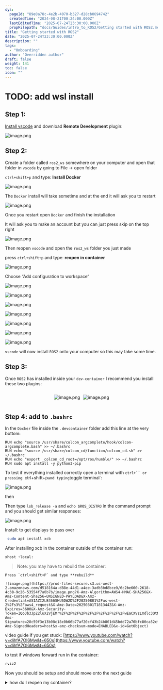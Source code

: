```yaml
---
sys:
  pageId: "89e0a78c-4e2b-4070-b327-d28cb0694742"
  createdTime: "2024-08-21T00:24:00.000Z"
  lastEditedTime: "2025-07-24T23:30:00.000Z"
  propFilepath: "docs/Guides/intro_to_ROS2/Getting started with ROS2.md"
title: "Getting started with ROS2"
date: "2025-07-24T23:30:00.000Z"
description: ""
tags:
  - "Onboarding"
author: "Overridden author"
draft: false
weight: 141
toc: false
icon: ""
---
```


# TODO: add wsl install

## Step 1:

[Install vscode](https://code.visualstudio.com/download) and download **Remote Development** plugin:

![image.png](https://prod-files-secure.s3.us-west-2.amazonaws.com/d518164a-d88e-44d1-a4ee-3adb3bd8bce0/efb52993-1881-4a40-b95e-6f020334f022/image.png?X-Amz-Algorithm=AWS4-HMAC-SHA256&X-Amz-Content-Sha256=UNSIGNED-PAYLOAD&X-Amz-Credential=ASIAZI2LB466URZGP4Y6%2F20250801%2Fus-west-2%2Fs3%2Faws4_request&X-Amz-Date=20250801T181341Z&X-Amz-Expires=3600&X-Amz-Security-Token=IQoJb3JpZ2luX2VjEMr%2F%2F%2F%2F%2F%2F%2F%2F%2F%2FwEaCXVzLXdlc3QtMiJHMEUCIQD83BxNrC3soqyYV9qtPPfc5NHYfyGaRQ917LijbX81sQIgXf6OUhTWDNrBaFuhTlrm6N9tpUj5E8cF1uMFL0zdC4gqiAQI8%2F%2F%2F%2F%2F%2F%2F%2F%2F%2F%2FARAAGgw2Mzc0MjMxODM4MDUiDJDOgEuxdOeH2ToIZyrcAw9k16294lvo3K%2B3FOt74iE5xyQG4p5FXmJlf%2FJk1rv9De%2FknYzlUG8mo1y4Qxg6byigleqqNtCUem5IHCQMTg8L%2B3am2wvhK8gYF2iH8eqh42gj%2Fj34puPjqBq9NA4fiHKKSFSc88fZU%2BI1IfTmeUvHOm6WXsgBTFirZN4mC8rf8EtNGB36hAI9c59fZYLTA2YJnmE%2FpooqTdT%2BgyleqI7WU0H5BoddmxENC1LthFZkmVqKBpAsrDNuMU8Hau6S6auRnPyhXBAh0ufgPlWCJlpwLFhVOCv5yduA58BZ9oHOIBJSCtNmLA5OhQ74OaKztyGOj4HrQfCyi2nptSsPQ7d7SOF39BbRCSBMyx0%2Faauvc%2FjPc2d2s9fKvuZ4HTjLSgr9K9FE3brEouW9nWur7oHVLSx5%2BZodatd30wIsEewtWO1EoPPFgNS7qb4sQ9cB%2F0MzBmoLZOtp5HDRggnaRCsYtfYNfblbojvdhyQDmtpZ1aM9ClKH4fY2VcTnx9hiB4AlRLszE1nAc4sNiCpMzvYzMJHdYGLakQ4QVUTVinrQa4gGfQsFuFovDJceBOU11%2Bik2I3WsXBVjjWhpYQVJOQuygxvX0UEsC0nPpf7nlSpwAYyswGWSXriSsAqMJ36s8QGOqUBW1zHUl7XXJRFp6GDVPA2i%2F51MX39MrZDldxWNtJk98pRFWlvhxQ8Tdv6LDOcvUZ1OiLgrgtUmPw2laVpi%2FmFLMOKzOmaLTgvIaibuPjYZv2OsZPtHhOn7uUxZK6rSLubECE7sW912C747tL%2Bhuifk0nne0wn7ksbMpwATBnFYcpsHySabKOD4HUVktpLm%2FisL07uZMIMy%2FlGXz%2FqMZ%2FNZ6jfN3KV&X-Amz-Signature=b47f34e5e3f84435633e64320b3f9ff5bb2d51bdd0601189905fd288b7fca0c7&X-Amz-SignedHeaders=host&x-amz-checksum-mode=ENABLED&x-id=GetObject)

## Step 2:

Create a folder called `ros2_ws` somewhere on your computer and open that folder in `vscode` by going to File → open folder 

`ctrl+shift+p` and type: **Install Docker**

![image.png](https://prod-files-secure.s3.us-west-2.amazonaws.com/d518164a-d88e-44d1-a4ee-3adb3bd8bce0/2269dc0e-1cd5-47ff-bceb-c04ad9b2eab0/image.png?X-Amz-Algorithm=AWS4-HMAC-SHA256&X-Amz-Content-Sha256=UNSIGNED-PAYLOAD&X-Amz-Credential=ASIAZI2LB466URZGP4Y6%2F20250801%2Fus-west-2%2Fs3%2Faws4_request&X-Amz-Date=20250801T181341Z&X-Amz-Expires=3600&X-Amz-Security-Token=IQoJb3JpZ2luX2VjEMr%2F%2F%2F%2F%2F%2F%2F%2F%2F%2FwEaCXVzLXdlc3QtMiJHMEUCIQD83BxNrC3soqyYV9qtPPfc5NHYfyGaRQ917LijbX81sQIgXf6OUhTWDNrBaFuhTlrm6N9tpUj5E8cF1uMFL0zdC4gqiAQI8%2F%2F%2F%2F%2F%2F%2F%2F%2F%2F%2FARAAGgw2Mzc0MjMxODM4MDUiDJDOgEuxdOeH2ToIZyrcAw9k16294lvo3K%2B3FOt74iE5xyQG4p5FXmJlf%2FJk1rv9De%2FknYzlUG8mo1y4Qxg6byigleqqNtCUem5IHCQMTg8L%2B3am2wvhK8gYF2iH8eqh42gj%2Fj34puPjqBq9NA4fiHKKSFSc88fZU%2BI1IfTmeUvHOm6WXsgBTFirZN4mC8rf8EtNGB36hAI9c59fZYLTA2YJnmE%2FpooqTdT%2BgyleqI7WU0H5BoddmxENC1LthFZkmVqKBpAsrDNuMU8Hau6S6auRnPyhXBAh0ufgPlWCJlpwLFhVOCv5yduA58BZ9oHOIBJSCtNmLA5OhQ74OaKztyGOj4HrQfCyi2nptSsPQ7d7SOF39BbRCSBMyx0%2Faauvc%2FjPc2d2s9fKvuZ4HTjLSgr9K9FE3brEouW9nWur7oHVLSx5%2BZodatd30wIsEewtWO1EoPPFgNS7qb4sQ9cB%2F0MzBmoLZOtp5HDRggnaRCsYtfYNfblbojvdhyQDmtpZ1aM9ClKH4fY2VcTnx9hiB4AlRLszE1nAc4sNiCpMzvYzMJHdYGLakQ4QVUTVinrQa4gGfQsFuFovDJceBOU11%2Bik2I3WsXBVjjWhpYQVJOQuygxvX0UEsC0nPpf7nlSpwAYyswGWSXriSsAqMJ36s8QGOqUBW1zHUl7XXJRFp6GDVPA2i%2F51MX39MrZDldxWNtJk98pRFWlvhxQ8Tdv6LDOcvUZ1OiLgrgtUmPw2laVpi%2FmFLMOKzOmaLTgvIaibuPjYZv2OsZPtHhOn7uUxZK6rSLubECE7sW912C747tL%2Bhuifk0nne0wn7ksbMpwATBnFYcpsHySabKOD4HUVktpLm%2FisL07uZMIMy%2FlGXz%2FqMZ%2FNZ6jfN3KV&X-Amz-Signature=3b1c83d13d6e1ee6d33fbf2e2cb9a7682f7a63e8599108f168ca662a9a50b1e0&X-Amz-SignedHeaders=host&x-amz-checksum-mode=ENABLED&x-id=GetObject)

The `Docker` install will take sometime and at the end it will ask you to restart

![image.png](https://prod-files-secure.s3.us-west-2.amazonaws.com/d518164a-d88e-44d1-a4ee-3adb3bd8bce0/ed233f78-be33-4b1f-b89c-9c346c0e961e/image.png?X-Amz-Algorithm=AWS4-HMAC-SHA256&X-Amz-Content-Sha256=UNSIGNED-PAYLOAD&X-Amz-Credential=ASIAZI2LB466URZGP4Y6%2F20250801%2Fus-west-2%2Fs3%2Faws4_request&X-Amz-Date=20250801T181341Z&X-Amz-Expires=3600&X-Amz-Security-Token=IQoJb3JpZ2luX2VjEMr%2F%2F%2F%2F%2F%2F%2F%2F%2F%2FwEaCXVzLXdlc3QtMiJHMEUCIQD83BxNrC3soqyYV9qtPPfc5NHYfyGaRQ917LijbX81sQIgXf6OUhTWDNrBaFuhTlrm6N9tpUj5E8cF1uMFL0zdC4gqiAQI8%2F%2F%2F%2F%2F%2F%2F%2F%2F%2F%2FARAAGgw2Mzc0MjMxODM4MDUiDJDOgEuxdOeH2ToIZyrcAw9k16294lvo3K%2B3FOt74iE5xyQG4p5FXmJlf%2FJk1rv9De%2FknYzlUG8mo1y4Qxg6byigleqqNtCUem5IHCQMTg8L%2B3am2wvhK8gYF2iH8eqh42gj%2Fj34puPjqBq9NA4fiHKKSFSc88fZU%2BI1IfTmeUvHOm6WXsgBTFirZN4mC8rf8EtNGB36hAI9c59fZYLTA2YJnmE%2FpooqTdT%2BgyleqI7WU0H5BoddmxENC1LthFZkmVqKBpAsrDNuMU8Hau6S6auRnPyhXBAh0ufgPlWCJlpwLFhVOCv5yduA58BZ9oHOIBJSCtNmLA5OhQ74OaKztyGOj4HrQfCyi2nptSsPQ7d7SOF39BbRCSBMyx0%2Faauvc%2FjPc2d2s9fKvuZ4HTjLSgr9K9FE3brEouW9nWur7oHVLSx5%2BZodatd30wIsEewtWO1EoPPFgNS7qb4sQ9cB%2F0MzBmoLZOtp5HDRggnaRCsYtfYNfblbojvdhyQDmtpZ1aM9ClKH4fY2VcTnx9hiB4AlRLszE1nAc4sNiCpMzvYzMJHdYGLakQ4QVUTVinrQa4gGfQsFuFovDJceBOU11%2Bik2I3WsXBVjjWhpYQVJOQuygxvX0UEsC0nPpf7nlSpwAYyswGWSXriSsAqMJ36s8QGOqUBW1zHUl7XXJRFp6GDVPA2i%2F51MX39MrZDldxWNtJk98pRFWlvhxQ8Tdv6LDOcvUZ1OiLgrgtUmPw2laVpi%2FmFLMOKzOmaLTgvIaibuPjYZv2OsZPtHhOn7uUxZK6rSLubECE7sW912C747tL%2Bhuifk0nne0wn7ksbMpwATBnFYcpsHySabKOD4HUVktpLm%2FisL07uZMIMy%2FlGXz%2FqMZ%2FNZ6jfN3KV&X-Amz-Signature=79deafa0029615f6447a0b03f337affb00d27ac97fba724846e21280c28190de&X-Amz-SignedHeaders=host&x-amz-checksum-mode=ENABLED&x-id=GetObject)

Once you restart open `Docker` and finish the installation

It will ask you to make an account but you can just press skip on the top right

![image.png](https://prod-files-secure.s3.us-west-2.amazonaws.com/d518164a-d88e-44d1-a4ee-3adb3bd8bce0/21010ad9-1659-4fd9-9f59-9932a09b2a3d/image.png?X-Amz-Algorithm=AWS4-HMAC-SHA256&X-Amz-Content-Sha256=UNSIGNED-PAYLOAD&X-Amz-Credential=ASIAZI2LB466URZGP4Y6%2F20250801%2Fus-west-2%2Fs3%2Faws4_request&X-Amz-Date=20250801T181341Z&X-Amz-Expires=3600&X-Amz-Security-Token=IQoJb3JpZ2luX2VjEMr%2F%2F%2F%2F%2F%2F%2F%2F%2F%2FwEaCXVzLXdlc3QtMiJHMEUCIQD83BxNrC3soqyYV9qtPPfc5NHYfyGaRQ917LijbX81sQIgXf6OUhTWDNrBaFuhTlrm6N9tpUj5E8cF1uMFL0zdC4gqiAQI8%2F%2F%2F%2F%2F%2F%2F%2F%2F%2F%2FARAAGgw2Mzc0MjMxODM4MDUiDJDOgEuxdOeH2ToIZyrcAw9k16294lvo3K%2B3FOt74iE5xyQG4p5FXmJlf%2FJk1rv9De%2FknYzlUG8mo1y4Qxg6byigleqqNtCUem5IHCQMTg8L%2B3am2wvhK8gYF2iH8eqh42gj%2Fj34puPjqBq9NA4fiHKKSFSc88fZU%2BI1IfTmeUvHOm6WXsgBTFirZN4mC8rf8EtNGB36hAI9c59fZYLTA2YJnmE%2FpooqTdT%2BgyleqI7WU0H5BoddmxENC1LthFZkmVqKBpAsrDNuMU8Hau6S6auRnPyhXBAh0ufgPlWCJlpwLFhVOCv5yduA58BZ9oHOIBJSCtNmLA5OhQ74OaKztyGOj4HrQfCyi2nptSsPQ7d7SOF39BbRCSBMyx0%2Faauvc%2FjPc2d2s9fKvuZ4HTjLSgr9K9FE3brEouW9nWur7oHVLSx5%2BZodatd30wIsEewtWO1EoPPFgNS7qb4sQ9cB%2F0MzBmoLZOtp5HDRggnaRCsYtfYNfblbojvdhyQDmtpZ1aM9ClKH4fY2VcTnx9hiB4AlRLszE1nAc4sNiCpMzvYzMJHdYGLakQ4QVUTVinrQa4gGfQsFuFovDJceBOU11%2Bik2I3WsXBVjjWhpYQVJOQuygxvX0UEsC0nPpf7nlSpwAYyswGWSXriSsAqMJ36s8QGOqUBW1zHUl7XXJRFp6GDVPA2i%2F51MX39MrZDldxWNtJk98pRFWlvhxQ8Tdv6LDOcvUZ1OiLgrgtUmPw2laVpi%2FmFLMOKzOmaLTgvIaibuPjYZv2OsZPtHhOn7uUxZK6rSLubECE7sW912C747tL%2Bhuifk0nne0wn7ksbMpwATBnFYcpsHySabKOD4HUVktpLm%2FisL07uZMIMy%2FlGXz%2FqMZ%2FNZ6jfN3KV&X-Amz-Signature=bb9c94a98b24e9b3cb8b250b74b6924d8595762fccc7ce4ae454e7c4e493b859&X-Amz-SignedHeaders=host&x-amz-checksum-mode=ENABLED&x-id=GetObject)

Then reopen `vscode` and open the `ros2_ws` folder you just made

press `ctrl+shift+p` and type: **reopen in container**

![image.png](https://prod-files-secure.s3.us-west-2.amazonaws.com/d518164a-d88e-44d1-a4ee-3adb3bd8bce0/4e93b8c2-41ad-488c-8095-c74205196118/image.png?X-Amz-Algorithm=AWS4-HMAC-SHA256&X-Amz-Content-Sha256=UNSIGNED-PAYLOAD&X-Amz-Credential=ASIAZI2LB466URZGP4Y6%2F20250801%2Fus-west-2%2Fs3%2Faws4_request&X-Amz-Date=20250801T181341Z&X-Amz-Expires=3600&X-Amz-Security-Token=IQoJb3JpZ2luX2VjEMr%2F%2F%2F%2F%2F%2F%2F%2F%2F%2FwEaCXVzLXdlc3QtMiJHMEUCIQD83BxNrC3soqyYV9qtPPfc5NHYfyGaRQ917LijbX81sQIgXf6OUhTWDNrBaFuhTlrm6N9tpUj5E8cF1uMFL0zdC4gqiAQI8%2F%2F%2F%2F%2F%2F%2F%2F%2F%2F%2FARAAGgw2Mzc0MjMxODM4MDUiDJDOgEuxdOeH2ToIZyrcAw9k16294lvo3K%2B3FOt74iE5xyQG4p5FXmJlf%2FJk1rv9De%2FknYzlUG8mo1y4Qxg6byigleqqNtCUem5IHCQMTg8L%2B3am2wvhK8gYF2iH8eqh42gj%2Fj34puPjqBq9NA4fiHKKSFSc88fZU%2BI1IfTmeUvHOm6WXsgBTFirZN4mC8rf8EtNGB36hAI9c59fZYLTA2YJnmE%2FpooqTdT%2BgyleqI7WU0H5BoddmxENC1LthFZkmVqKBpAsrDNuMU8Hau6S6auRnPyhXBAh0ufgPlWCJlpwLFhVOCv5yduA58BZ9oHOIBJSCtNmLA5OhQ74OaKztyGOj4HrQfCyi2nptSsPQ7d7SOF39BbRCSBMyx0%2Faauvc%2FjPc2d2s9fKvuZ4HTjLSgr9K9FE3brEouW9nWur7oHVLSx5%2BZodatd30wIsEewtWO1EoPPFgNS7qb4sQ9cB%2F0MzBmoLZOtp5HDRggnaRCsYtfYNfblbojvdhyQDmtpZ1aM9ClKH4fY2VcTnx9hiB4AlRLszE1nAc4sNiCpMzvYzMJHdYGLakQ4QVUTVinrQa4gGfQsFuFovDJceBOU11%2Bik2I3WsXBVjjWhpYQVJOQuygxvX0UEsC0nPpf7nlSpwAYyswGWSXriSsAqMJ36s8QGOqUBW1zHUl7XXJRFp6GDVPA2i%2F51MX39MrZDldxWNtJk98pRFWlvhxQ8Tdv6LDOcvUZ1OiLgrgtUmPw2laVpi%2FmFLMOKzOmaLTgvIaibuPjYZv2OsZPtHhOn7uUxZK6rSLubECE7sW912C747tL%2Bhuifk0nne0wn7ksbMpwATBnFYcpsHySabKOD4HUVktpLm%2FisL07uZMIMy%2FlGXz%2FqMZ%2FNZ6jfN3KV&X-Amz-Signature=c0474eba5a8bd586289115d1066c227203e7644fd521e09f4189c9c3b665a11f&X-Amz-SignedHeaders=host&x-amz-checksum-mode=ENABLED&x-id=GetObject)

Choose “Add configuration to workspace”

![image.png](https://prod-files-secure.s3.us-west-2.amazonaws.com/d518164a-d88e-44d1-a4ee-3adb3bd8bce0/9560b282-5060-4989-ba37-97e7b2c22476/image.png?X-Amz-Algorithm=AWS4-HMAC-SHA256&X-Amz-Content-Sha256=UNSIGNED-PAYLOAD&X-Amz-Credential=ASIAZI2LB466URZGP4Y6%2F20250801%2Fus-west-2%2Fs3%2Faws4_request&X-Amz-Date=20250801T181341Z&X-Amz-Expires=3600&X-Amz-Security-Token=IQoJb3JpZ2luX2VjEMr%2F%2F%2F%2F%2F%2F%2F%2F%2F%2FwEaCXVzLXdlc3QtMiJHMEUCIQD83BxNrC3soqyYV9qtPPfc5NHYfyGaRQ917LijbX81sQIgXf6OUhTWDNrBaFuhTlrm6N9tpUj5E8cF1uMFL0zdC4gqiAQI8%2F%2F%2F%2F%2F%2F%2F%2F%2F%2F%2FARAAGgw2Mzc0MjMxODM4MDUiDJDOgEuxdOeH2ToIZyrcAw9k16294lvo3K%2B3FOt74iE5xyQG4p5FXmJlf%2FJk1rv9De%2FknYzlUG8mo1y4Qxg6byigleqqNtCUem5IHCQMTg8L%2B3am2wvhK8gYF2iH8eqh42gj%2Fj34puPjqBq9NA4fiHKKSFSc88fZU%2BI1IfTmeUvHOm6WXsgBTFirZN4mC8rf8EtNGB36hAI9c59fZYLTA2YJnmE%2FpooqTdT%2BgyleqI7WU0H5BoddmxENC1LthFZkmVqKBpAsrDNuMU8Hau6S6auRnPyhXBAh0ufgPlWCJlpwLFhVOCv5yduA58BZ9oHOIBJSCtNmLA5OhQ74OaKztyGOj4HrQfCyi2nptSsPQ7d7SOF39BbRCSBMyx0%2Faauvc%2FjPc2d2s9fKvuZ4HTjLSgr9K9FE3brEouW9nWur7oHVLSx5%2BZodatd30wIsEewtWO1EoPPFgNS7qb4sQ9cB%2F0MzBmoLZOtp5HDRggnaRCsYtfYNfblbojvdhyQDmtpZ1aM9ClKH4fY2VcTnx9hiB4AlRLszE1nAc4sNiCpMzvYzMJHdYGLakQ4QVUTVinrQa4gGfQsFuFovDJceBOU11%2Bik2I3WsXBVjjWhpYQVJOQuygxvX0UEsC0nPpf7nlSpwAYyswGWSXriSsAqMJ36s8QGOqUBW1zHUl7XXJRFp6GDVPA2i%2F51MX39MrZDldxWNtJk98pRFWlvhxQ8Tdv6LDOcvUZ1OiLgrgtUmPw2laVpi%2FmFLMOKzOmaLTgvIaibuPjYZv2OsZPtHhOn7uUxZK6rSLubECE7sW912C747tL%2Bhuifk0nne0wn7ksbMpwATBnFYcpsHySabKOD4HUVktpLm%2FisL07uZMIMy%2FlGXz%2FqMZ%2FNZ6jfN3KV&X-Amz-Signature=a0deb304c56ab930c77967ed0af850beb0eaaf6c2a6577292b0e0167286069dd&X-Amz-SignedHeaders=host&x-amz-checksum-mode=ENABLED&x-id=GetObject)

![image.png](https://prod-files-secure.s3.us-west-2.amazonaws.com/d518164a-d88e-44d1-a4ee-3adb3bd8bce0/2ee63f81-886b-48e8-a553-dc6e5eac99e4/image.png?X-Amz-Algorithm=AWS4-HMAC-SHA256&X-Amz-Content-Sha256=UNSIGNED-PAYLOAD&X-Amz-Credential=ASIAZI2LB466URZGP4Y6%2F20250801%2Fus-west-2%2Fs3%2Faws4_request&X-Amz-Date=20250801T181341Z&X-Amz-Expires=3600&X-Amz-Security-Token=IQoJb3JpZ2luX2VjEMr%2F%2F%2F%2F%2F%2F%2F%2F%2F%2FwEaCXVzLXdlc3QtMiJHMEUCIQD83BxNrC3soqyYV9qtPPfc5NHYfyGaRQ917LijbX81sQIgXf6OUhTWDNrBaFuhTlrm6N9tpUj5E8cF1uMFL0zdC4gqiAQI8%2F%2F%2F%2F%2F%2F%2F%2F%2F%2F%2FARAAGgw2Mzc0MjMxODM4MDUiDJDOgEuxdOeH2ToIZyrcAw9k16294lvo3K%2B3FOt74iE5xyQG4p5FXmJlf%2FJk1rv9De%2FknYzlUG8mo1y4Qxg6byigleqqNtCUem5IHCQMTg8L%2B3am2wvhK8gYF2iH8eqh42gj%2Fj34puPjqBq9NA4fiHKKSFSc88fZU%2BI1IfTmeUvHOm6WXsgBTFirZN4mC8rf8EtNGB36hAI9c59fZYLTA2YJnmE%2FpooqTdT%2BgyleqI7WU0H5BoddmxENC1LthFZkmVqKBpAsrDNuMU8Hau6S6auRnPyhXBAh0ufgPlWCJlpwLFhVOCv5yduA58BZ9oHOIBJSCtNmLA5OhQ74OaKztyGOj4HrQfCyi2nptSsPQ7d7SOF39BbRCSBMyx0%2Faauvc%2FjPc2d2s9fKvuZ4HTjLSgr9K9FE3brEouW9nWur7oHVLSx5%2BZodatd30wIsEewtWO1EoPPFgNS7qb4sQ9cB%2F0MzBmoLZOtp5HDRggnaRCsYtfYNfblbojvdhyQDmtpZ1aM9ClKH4fY2VcTnx9hiB4AlRLszE1nAc4sNiCpMzvYzMJHdYGLakQ4QVUTVinrQa4gGfQsFuFovDJceBOU11%2Bik2I3WsXBVjjWhpYQVJOQuygxvX0UEsC0nPpf7nlSpwAYyswGWSXriSsAqMJ36s8QGOqUBW1zHUl7XXJRFp6GDVPA2i%2F51MX39MrZDldxWNtJk98pRFWlvhxQ8Tdv6LDOcvUZ1OiLgrgtUmPw2laVpi%2FmFLMOKzOmaLTgvIaibuPjYZv2OsZPtHhOn7uUxZK6rSLubECE7sW912C747tL%2Bhuifk0nne0wn7ksbMpwATBnFYcpsHySabKOD4HUVktpLm%2FisL07uZMIMy%2FlGXz%2FqMZ%2FNZ6jfN3KV&X-Amz-Signature=cf296959c55f3f743911b46e53fa75e995bb96f32b7ee1473ef89b4b9938ab06&X-Amz-SignedHeaders=host&x-amz-checksum-mode=ENABLED&x-id=GetObject)

![image.png](https://prod-files-secure.s3.us-west-2.amazonaws.com/d518164a-d88e-44d1-a4ee-3adb3bd8bce0/e0fd626c-c8b6-4b2c-95d1-fa4c26514504/image.png?X-Amz-Algorithm=AWS4-HMAC-SHA256&X-Amz-Content-Sha256=UNSIGNED-PAYLOAD&X-Amz-Credential=ASIAZI2LB466URZGP4Y6%2F20250801%2Fus-west-2%2Fs3%2Faws4_request&X-Amz-Date=20250801T181341Z&X-Amz-Expires=3600&X-Amz-Security-Token=IQoJb3JpZ2luX2VjEMr%2F%2F%2F%2F%2F%2F%2F%2F%2F%2FwEaCXVzLXdlc3QtMiJHMEUCIQD83BxNrC3soqyYV9qtPPfc5NHYfyGaRQ917LijbX81sQIgXf6OUhTWDNrBaFuhTlrm6N9tpUj5E8cF1uMFL0zdC4gqiAQI8%2F%2F%2F%2F%2F%2F%2F%2F%2F%2F%2FARAAGgw2Mzc0MjMxODM4MDUiDJDOgEuxdOeH2ToIZyrcAw9k16294lvo3K%2B3FOt74iE5xyQG4p5FXmJlf%2FJk1rv9De%2FknYzlUG8mo1y4Qxg6byigleqqNtCUem5IHCQMTg8L%2B3am2wvhK8gYF2iH8eqh42gj%2Fj34puPjqBq9NA4fiHKKSFSc88fZU%2BI1IfTmeUvHOm6WXsgBTFirZN4mC8rf8EtNGB36hAI9c59fZYLTA2YJnmE%2FpooqTdT%2BgyleqI7WU0H5BoddmxENC1LthFZkmVqKBpAsrDNuMU8Hau6S6auRnPyhXBAh0ufgPlWCJlpwLFhVOCv5yduA58BZ9oHOIBJSCtNmLA5OhQ74OaKztyGOj4HrQfCyi2nptSsPQ7d7SOF39BbRCSBMyx0%2Faauvc%2FjPc2d2s9fKvuZ4HTjLSgr9K9FE3brEouW9nWur7oHVLSx5%2BZodatd30wIsEewtWO1EoPPFgNS7qb4sQ9cB%2F0MzBmoLZOtp5HDRggnaRCsYtfYNfblbojvdhyQDmtpZ1aM9ClKH4fY2VcTnx9hiB4AlRLszE1nAc4sNiCpMzvYzMJHdYGLakQ4QVUTVinrQa4gGfQsFuFovDJceBOU11%2Bik2I3WsXBVjjWhpYQVJOQuygxvX0UEsC0nPpf7nlSpwAYyswGWSXriSsAqMJ36s8QGOqUBW1zHUl7XXJRFp6GDVPA2i%2F51MX39MrZDldxWNtJk98pRFWlvhxQ8Tdv6LDOcvUZ1OiLgrgtUmPw2laVpi%2FmFLMOKzOmaLTgvIaibuPjYZv2OsZPtHhOn7uUxZK6rSLubECE7sW912C747tL%2Bhuifk0nne0wn7ksbMpwATBnFYcpsHySabKOD4HUVktpLm%2FisL07uZMIMy%2FlGXz%2FqMZ%2FNZ6jfN3KV&X-Amz-Signature=f6db501b2f28245403c052c870a45c1cdc316c8594a7b02664b3a60a18ebef49&X-Amz-SignedHeaders=host&x-amz-checksum-mode=ENABLED&x-id=GetObject)

![image.png](https://prod-files-secure.s3.us-west-2.amazonaws.com/d518164a-d88e-44d1-a4ee-3adb3bd8bce0/a2e13f50-d2ab-4719-a4c2-7ced634bfc9d/image.png?X-Amz-Algorithm=AWS4-HMAC-SHA256&X-Amz-Content-Sha256=UNSIGNED-PAYLOAD&X-Amz-Credential=ASIAZI2LB466URZGP4Y6%2F20250801%2Fus-west-2%2Fs3%2Faws4_request&X-Amz-Date=20250801T181341Z&X-Amz-Expires=3600&X-Amz-Security-Token=IQoJb3JpZ2luX2VjEMr%2F%2F%2F%2F%2F%2F%2F%2F%2F%2FwEaCXVzLXdlc3QtMiJHMEUCIQD83BxNrC3soqyYV9qtPPfc5NHYfyGaRQ917LijbX81sQIgXf6OUhTWDNrBaFuhTlrm6N9tpUj5E8cF1uMFL0zdC4gqiAQI8%2F%2F%2F%2F%2F%2F%2F%2F%2F%2F%2FARAAGgw2Mzc0MjMxODM4MDUiDJDOgEuxdOeH2ToIZyrcAw9k16294lvo3K%2B3FOt74iE5xyQG4p5FXmJlf%2FJk1rv9De%2FknYzlUG8mo1y4Qxg6byigleqqNtCUem5IHCQMTg8L%2B3am2wvhK8gYF2iH8eqh42gj%2Fj34puPjqBq9NA4fiHKKSFSc88fZU%2BI1IfTmeUvHOm6WXsgBTFirZN4mC8rf8EtNGB36hAI9c59fZYLTA2YJnmE%2FpooqTdT%2BgyleqI7WU0H5BoddmxENC1LthFZkmVqKBpAsrDNuMU8Hau6S6auRnPyhXBAh0ufgPlWCJlpwLFhVOCv5yduA58BZ9oHOIBJSCtNmLA5OhQ74OaKztyGOj4HrQfCyi2nptSsPQ7d7SOF39BbRCSBMyx0%2Faauvc%2FjPc2d2s9fKvuZ4HTjLSgr9K9FE3brEouW9nWur7oHVLSx5%2BZodatd30wIsEewtWO1EoPPFgNS7qb4sQ9cB%2F0MzBmoLZOtp5HDRggnaRCsYtfYNfblbojvdhyQDmtpZ1aM9ClKH4fY2VcTnx9hiB4AlRLszE1nAc4sNiCpMzvYzMJHdYGLakQ4QVUTVinrQa4gGfQsFuFovDJceBOU11%2Bik2I3WsXBVjjWhpYQVJOQuygxvX0UEsC0nPpf7nlSpwAYyswGWSXriSsAqMJ36s8QGOqUBW1zHUl7XXJRFp6GDVPA2i%2F51MX39MrZDldxWNtJk98pRFWlvhxQ8Tdv6LDOcvUZ1OiLgrgtUmPw2laVpi%2FmFLMOKzOmaLTgvIaibuPjYZv2OsZPtHhOn7uUxZK6rSLubECE7sW912C747tL%2Bhuifk0nne0wn7ksbMpwATBnFYcpsHySabKOD4HUVktpLm%2FisL07uZMIMy%2FlGXz%2FqMZ%2FNZ6jfN3KV&X-Amz-Signature=daa402691c2bdc7fa90842bad85c812061720176e333213a618c915a7ffbb819&X-Amz-SignedHeaders=host&x-amz-checksum-mode=ENABLED&x-id=GetObject)

![image.png](https://prod-files-secure.s3.us-west-2.amazonaws.com/d518164a-d88e-44d1-a4ee-3adb3bd8bce0/6cc478ad-aaba-4bf7-9fcc-403277ab896c/image.png?X-Amz-Algorithm=AWS4-HMAC-SHA256&X-Amz-Content-Sha256=UNSIGNED-PAYLOAD&X-Amz-Credential=ASIAZI2LB466URZGP4Y6%2F20250801%2Fus-west-2%2Fs3%2Faws4_request&X-Amz-Date=20250801T181341Z&X-Amz-Expires=3600&X-Amz-Security-Token=IQoJb3JpZ2luX2VjEMr%2F%2F%2F%2F%2F%2F%2F%2F%2F%2FwEaCXVzLXdlc3QtMiJHMEUCIQD83BxNrC3soqyYV9qtPPfc5NHYfyGaRQ917LijbX81sQIgXf6OUhTWDNrBaFuhTlrm6N9tpUj5E8cF1uMFL0zdC4gqiAQI8%2F%2F%2F%2F%2F%2F%2F%2F%2F%2F%2FARAAGgw2Mzc0MjMxODM4MDUiDJDOgEuxdOeH2ToIZyrcAw9k16294lvo3K%2B3FOt74iE5xyQG4p5FXmJlf%2FJk1rv9De%2FknYzlUG8mo1y4Qxg6byigleqqNtCUem5IHCQMTg8L%2B3am2wvhK8gYF2iH8eqh42gj%2Fj34puPjqBq9NA4fiHKKSFSc88fZU%2BI1IfTmeUvHOm6WXsgBTFirZN4mC8rf8EtNGB36hAI9c59fZYLTA2YJnmE%2FpooqTdT%2BgyleqI7WU0H5BoddmxENC1LthFZkmVqKBpAsrDNuMU8Hau6S6auRnPyhXBAh0ufgPlWCJlpwLFhVOCv5yduA58BZ9oHOIBJSCtNmLA5OhQ74OaKztyGOj4HrQfCyi2nptSsPQ7d7SOF39BbRCSBMyx0%2Faauvc%2FjPc2d2s9fKvuZ4HTjLSgr9K9FE3brEouW9nWur7oHVLSx5%2BZodatd30wIsEewtWO1EoPPFgNS7qb4sQ9cB%2F0MzBmoLZOtp5HDRggnaRCsYtfYNfblbojvdhyQDmtpZ1aM9ClKH4fY2VcTnx9hiB4AlRLszE1nAc4sNiCpMzvYzMJHdYGLakQ4QVUTVinrQa4gGfQsFuFovDJceBOU11%2Bik2I3WsXBVjjWhpYQVJOQuygxvX0UEsC0nPpf7nlSpwAYyswGWSXriSsAqMJ36s8QGOqUBW1zHUl7XXJRFp6GDVPA2i%2F51MX39MrZDldxWNtJk98pRFWlvhxQ8Tdv6LDOcvUZ1OiLgrgtUmPw2laVpi%2FmFLMOKzOmaLTgvIaibuPjYZv2OsZPtHhOn7uUxZK6rSLubECE7sW912C747tL%2Bhuifk0nne0wn7ksbMpwATBnFYcpsHySabKOD4HUVktpLm%2FisL07uZMIMy%2FlGXz%2FqMZ%2FNZ6jfN3KV&X-Amz-Signature=fe0cfd5baddaf8c3f1afe8664b883bf1f465408fbd6fc082fa32cb2c433f815a&X-Amz-SignedHeaders=host&x-amz-checksum-mode=ENABLED&x-id=GetObject)

![image.png](https://prod-files-secure.s3.us-west-2.amazonaws.com/d518164a-d88e-44d1-a4ee-3adb3bd8bce0/53255b28-f75e-430f-b9e3-c0ac8577e42b/image.png?X-Amz-Algorithm=AWS4-HMAC-SHA256&X-Amz-Content-Sha256=UNSIGNED-PAYLOAD&X-Amz-Credential=ASIAZI2LB466URZGP4Y6%2F20250801%2Fus-west-2%2Fs3%2Faws4_request&X-Amz-Date=20250801T181341Z&X-Amz-Expires=3600&X-Amz-Security-Token=IQoJb3JpZ2luX2VjEMr%2F%2F%2F%2F%2F%2F%2F%2F%2F%2FwEaCXVzLXdlc3QtMiJHMEUCIQD83BxNrC3soqyYV9qtPPfc5NHYfyGaRQ917LijbX81sQIgXf6OUhTWDNrBaFuhTlrm6N9tpUj5E8cF1uMFL0zdC4gqiAQI8%2F%2F%2F%2F%2F%2F%2F%2F%2F%2F%2FARAAGgw2Mzc0MjMxODM4MDUiDJDOgEuxdOeH2ToIZyrcAw9k16294lvo3K%2B3FOt74iE5xyQG4p5FXmJlf%2FJk1rv9De%2FknYzlUG8mo1y4Qxg6byigleqqNtCUem5IHCQMTg8L%2B3am2wvhK8gYF2iH8eqh42gj%2Fj34puPjqBq9NA4fiHKKSFSc88fZU%2BI1IfTmeUvHOm6WXsgBTFirZN4mC8rf8EtNGB36hAI9c59fZYLTA2YJnmE%2FpooqTdT%2BgyleqI7WU0H5BoddmxENC1LthFZkmVqKBpAsrDNuMU8Hau6S6auRnPyhXBAh0ufgPlWCJlpwLFhVOCv5yduA58BZ9oHOIBJSCtNmLA5OhQ74OaKztyGOj4HrQfCyi2nptSsPQ7d7SOF39BbRCSBMyx0%2Faauvc%2FjPc2d2s9fKvuZ4HTjLSgr9K9FE3brEouW9nWur7oHVLSx5%2BZodatd30wIsEewtWO1EoPPFgNS7qb4sQ9cB%2F0MzBmoLZOtp5HDRggnaRCsYtfYNfblbojvdhyQDmtpZ1aM9ClKH4fY2VcTnx9hiB4AlRLszE1nAc4sNiCpMzvYzMJHdYGLakQ4QVUTVinrQa4gGfQsFuFovDJceBOU11%2Bik2I3WsXBVjjWhpYQVJOQuygxvX0UEsC0nPpf7nlSpwAYyswGWSXriSsAqMJ36s8QGOqUBW1zHUl7XXJRFp6GDVPA2i%2F51MX39MrZDldxWNtJk98pRFWlvhxQ8Tdv6LDOcvUZ1OiLgrgtUmPw2laVpi%2FmFLMOKzOmaLTgvIaibuPjYZv2OsZPtHhOn7uUxZK6rSLubECE7sW912C747tL%2Bhuifk0nne0wn7ksbMpwATBnFYcpsHySabKOD4HUVktpLm%2FisL07uZMIMy%2FlGXz%2FqMZ%2FNZ6jfN3KV&X-Amz-Signature=6c5fb89e2f03398c60165d78ef926b5a6c36709b249c112c13407cad5349eeeb&X-Amz-SignedHeaders=host&x-amz-checksum-mode=ENABLED&x-id=GetObject)

![image.png](https://prod-files-secure.s3.us-west-2.amazonaws.com/d518164a-d88e-44d1-a4ee-3adb3bd8bce0/7c562767-5af9-4ffb-97d1-327bcdf4ee00/image.png?X-Amz-Algorithm=AWS4-HMAC-SHA256&X-Amz-Content-Sha256=UNSIGNED-PAYLOAD&X-Amz-Credential=ASIAZI2LB466URZGP4Y6%2F20250801%2Fus-west-2%2Fs3%2Faws4_request&X-Amz-Date=20250801T181341Z&X-Amz-Expires=3600&X-Amz-Security-Token=IQoJb3JpZ2luX2VjEMr%2F%2F%2F%2F%2F%2F%2F%2F%2F%2FwEaCXVzLXdlc3QtMiJHMEUCIQD83BxNrC3soqyYV9qtPPfc5NHYfyGaRQ917LijbX81sQIgXf6OUhTWDNrBaFuhTlrm6N9tpUj5E8cF1uMFL0zdC4gqiAQI8%2F%2F%2F%2F%2F%2F%2F%2F%2F%2F%2FARAAGgw2Mzc0MjMxODM4MDUiDJDOgEuxdOeH2ToIZyrcAw9k16294lvo3K%2B3FOt74iE5xyQG4p5FXmJlf%2FJk1rv9De%2FknYzlUG8mo1y4Qxg6byigleqqNtCUem5IHCQMTg8L%2B3am2wvhK8gYF2iH8eqh42gj%2Fj34puPjqBq9NA4fiHKKSFSc88fZU%2BI1IfTmeUvHOm6WXsgBTFirZN4mC8rf8EtNGB36hAI9c59fZYLTA2YJnmE%2FpooqTdT%2BgyleqI7WU0H5BoddmxENC1LthFZkmVqKBpAsrDNuMU8Hau6S6auRnPyhXBAh0ufgPlWCJlpwLFhVOCv5yduA58BZ9oHOIBJSCtNmLA5OhQ74OaKztyGOj4HrQfCyi2nptSsPQ7d7SOF39BbRCSBMyx0%2Faauvc%2FjPc2d2s9fKvuZ4HTjLSgr9K9FE3brEouW9nWur7oHVLSx5%2BZodatd30wIsEewtWO1EoPPFgNS7qb4sQ9cB%2F0MzBmoLZOtp5HDRggnaRCsYtfYNfblbojvdhyQDmtpZ1aM9ClKH4fY2VcTnx9hiB4AlRLszE1nAc4sNiCpMzvYzMJHdYGLakQ4QVUTVinrQa4gGfQsFuFovDJceBOU11%2Bik2I3WsXBVjjWhpYQVJOQuygxvX0UEsC0nPpf7nlSpwAYyswGWSXriSsAqMJ36s8QGOqUBW1zHUl7XXJRFp6GDVPA2i%2F51MX39MrZDldxWNtJk98pRFWlvhxQ8Tdv6LDOcvUZ1OiLgrgtUmPw2laVpi%2FmFLMOKzOmaLTgvIaibuPjYZv2OsZPtHhOn7uUxZK6rSLubECE7sW912C747tL%2Bhuifk0nne0wn7ksbMpwATBnFYcpsHySabKOD4HUVktpLm%2FisL07uZMIMy%2FlGXz%2FqMZ%2FNZ6jfN3KV&X-Amz-Signature=adcae85387e1cbf0202e69d4ad6b372cd1b14841b937357ba445e3228757d269&X-Amz-SignedHeaders=host&x-amz-checksum-mode=ENABLED&x-id=GetObject)

`vscode` will now install `ROS2` onto your computer so this may take some time.

## Step 3:

Once `ROS2` has installed inside your `dev-container` I recommend you install these two plugins:

<div style="display: flex;flex-direction: row; column-gap:10px; max-width: 630px;justify-content: center;">
<div>

![image.png](https://prod-files-secure.s3.us-west-2.amazonaws.com/d518164a-d88e-44d1-a4ee-3adb3bd8bce0/3fc3d550-5a54-4ba1-ba6b-faa01cdb7369/image.png?X-Amz-Algorithm=AWS4-HMAC-SHA256&X-Amz-Content-Sha256=UNSIGNED-PAYLOAD&X-Amz-Credential=ASIAZI2LB466TDRGZ725%2F20250801%2Fus-west-2%2Fs3%2Faws4_request&X-Amz-Date=20250801T181344Z&X-Amz-Expires=3600&X-Amz-Security-Token=IQoJb3JpZ2luX2VjEMr%2F%2F%2F%2F%2F%2F%2F%2F%2F%2FwEaCXVzLXdlc3QtMiJHMEUCIAPq7Ogb2paW3h7eQm04JwpjZyhLfhk6ji23RNKXBi2CAiEA5FNmGXPJIgxQABiMIrQi4yceeW6%2BxM9vpobq21lcujAqiAQI8%2F%2F%2F%2F%2F%2F%2F%2F%2F%2F%2FARAAGgw2Mzc0MjMxODM4MDUiDADQQfWpjA21LxRVACrcAzaJUHzx8ST97I4Bw80HOuBZJ4u39Hp2Y13dAOZCfOiI7bzRz4ucNIMRLCkieQGxJmRyHIuwDuMt%2BhzUZ1om9FECJh45%2FMlaswaN2o3Zo6bFi8l6%2FtJUudJfmXkwUngtENfUe2aLoYXHr5tak9Ca8JxdarplhX5ijttK3XtdGcgV0T3Q%2FZqD5440HehCHnOsqb981lnrYVL3YraiDdSfWukRWlg6uVUq8zcso8hlgZbbOgKAXRtvea3EvOxJ4Zz0a2Ick1inHxJYzhXFS3zQFF4TnFeug4k7T4RiZYyABfLp8iTP%2BLoADAMbXieBN7V3KWrkxaKwW1By6oAJLb1yEWIyNxKmVX2Gtr%2BM1QXI71Qf%2BSnGIRecyc4adr7ceuQnrvBy4W7rxne4Umho4M1TFrWjboIfY69Hgyt%2B7ZZtR6%2BWaQSF37pb2u5NDe9h9ENdZ2Unkw7gIwHa1xp2r61Q%2BXdk57TwUaeGTKPVxhi2ruTOJYg6aoLzsga%2B3gdui7wcDH7D85VEqABj6aIN1EeeKgAaYxmscuDUFkPW7YN%2BVLd0eRL%2F3jYdS76z9e4riGbErTOgTeYkRUyWsgi4id3kDoeK3csbwrz5Vjj1RpIWTsyfLGU6yy5IclXqPs9xMJ36s8QGOqUB7wnyXmVzDTvy0BTJnKuC1LWq7CLFd8kJoo2PmxdxD8MoVW5QKKAWhCDnw7w5RAR86UvYAY%2B0x2aaIX0mEJSHyKFvW9RRRkGFnqB86DqFCWH%2FPse7655%2FxxUzZYu7qWwiEqVrWXFe9u%2B%2FSgJO8Zc5hFo1zYdpVErHRpR2aqTEHa9QULuGELDd8tIZsFjysIuWLLM8V4vI3K2lYARr5Q7wOh6koSVl&X-Amz-Signature=f71843cba57b83c2ddc5c628c94067f5c6d0f7976c64a34ba1f90f08a9bb8542&X-Amz-SignedHeaders=host&x-amz-checksum-mode=ENABLED&x-id=GetObject)

</div>
<div>

![image.png](https://prod-files-secure.s3.us-west-2.amazonaws.com/d518164a-d88e-44d1-a4ee-3adb3bd8bce0/d994cc66-13c2-4093-a5a3-f84cf4601a82/image.png?X-Amz-Algorithm=AWS4-HMAC-SHA256&X-Amz-Content-Sha256=UNSIGNED-PAYLOAD&X-Amz-Credential=ASIAZI2LB466VDWWCLD4%2F20250801%2Fus-west-2%2Fs3%2Faws4_request&X-Amz-Date=20250801T181344Z&X-Amz-Expires=3600&X-Amz-Security-Token=IQoJb3JpZ2luX2VjEMr%2F%2F%2F%2F%2F%2F%2F%2F%2F%2FwEaCXVzLXdlc3QtMiJHMEUCIQDydkNHCUe8zDfNukYtkeRAOQjzYxLoo51L2GowDEhfDgIgKpsZe3s4lStD9Hdh9nWTkXnu%2FbvFDEriwRH1Qye2lzAqiAQI8%2F%2F%2F%2F%2F%2F%2F%2F%2F%2F%2FARAAGgw2Mzc0MjMxODM4MDUiDNdlNdu94%2F4A5rIFdyrcAyVr8FP%2FRdGJSiVFQFEtMPZsjccVlX3h94iuV9QkTzorpbIvf62SPQU2WlFlS4Dh3ReQMk6JCa2O4skcgs5zC1Hc2xIZe4%2BGadZjAdLL%2FMD6C4rxNKXJhjiNg5a%2BMBKGma1PusV6XCP%2FX3LSVxrnPGHH1R2orMyzgTh18ex0sugym0Ty4MoZKmVQPsLBneJCFGalT7BvgSb%2B8V%2BbISuHLhF82N6CoxlTzCEnuT0va5NSVc%2BGVc8EnQq4wHNv%2BYJemu%2BxfPlqxripPBNkmKuxfStBM%2BVUS30AjBpXqRB4yzPwBc3rbU9F43bGwwWoMBbV0FLeYrzF5Ih7C59gHMuVMKwcUAaVkobgJ441PuLqBvkhIsDL20GrmLQ5QKGNjI3sf06mqLrq3pHZgvyqop6YN2XXWPW0mzrVwtVUJxh7ZLu7RAdV43Vr083O1%2FWaglgagvg2vDqfC9VTmVPyWmZzTpzHMOJR3MkB7Qk9Cg08pZl81hrD31HrtREe7HMDHCeAaon1EeO1KHQCoREDlr1TrZb%2B8l%2Bh9uvR%2BlNeGc4NybBAE0BsIW5n9WdYPOt58P8Pn04VzzHogpdHS9YabEf4KS5ebK50o5m2Mm%2FOC0hztIv895R0gPq39xmJoNCPMPT6s8QGOqUBPfxFoj4oOOyPUGI5LnVVZ8fW%2BhT3RXIzQbajN7PgeW%2FnbQOZamq409LrkGZlnYiQ9%2B%2F8tuhD3ZY%2FCim9SfTyERy7h9Qg59PZAPIJe87%2BvNphJfv1cT1z1%2BPpYHKhPndpAv0a1xRAYCIflfjC3EzP918F5XWPZbCmveipOQlW3evAjWMDTSiaavSykj18jz70UaymhBCA6TUXlEnVH4o%2BXJnnfgUp&X-Amz-Signature=5b199371b3dceb2c2af2bd87cd23c68bbb7589fe1d1f6b7a4a0b759ddea5afbf&X-Amz-SignedHeaders=host&x-amz-checksum-mode=ENABLED&x-id=GetObject)

</div>
</div>

## Step 4: add to `.bashrc`

In the `Docker` file inside the `.devcontainer` folder add this line at the very bottom: 

```docker
RUN echo "source /usr/share/colcon_argcomplete/hook/colcon-argcomplete.bash" >> ~/.bashrc
RUN echo "source /usr/share/colcon_cd/function/colcon_cd.sh" >> ~/.bashrc
RUN echo "export _colcon_cd_root=/opt/ros/humble/" >> ~/.bashrc
RUN sudo apt install -y python3-pip 
```

To test if everything installed correctly open a terminal with `ctrl+`` or pressing `ctrl+shift+p` and typing `toggle terminal`:

![image.png](https://prod-files-secure.s3.us-west-2.amazonaws.com/d518164a-d88e-44d1-a4ee-3adb3bd8bce0/6a4943d8-b04e-4c02-9a58-775f3384d1a5/image.png?X-Amz-Algorithm=AWS4-HMAC-SHA256&X-Amz-Content-Sha256=UNSIGNED-PAYLOAD&X-Amz-Credential=ASIAZI2LB466URZGP4Y6%2F20250801%2Fus-west-2%2Fs3%2Faws4_request&X-Amz-Date=20250801T181341Z&X-Amz-Expires=3600&X-Amz-Security-Token=IQoJb3JpZ2luX2VjEMr%2F%2F%2F%2F%2F%2F%2F%2F%2F%2FwEaCXVzLXdlc3QtMiJHMEUCIQD83BxNrC3soqyYV9qtPPfc5NHYfyGaRQ917LijbX81sQIgXf6OUhTWDNrBaFuhTlrm6N9tpUj5E8cF1uMFL0zdC4gqiAQI8%2F%2F%2F%2F%2F%2F%2F%2F%2F%2F%2FARAAGgw2Mzc0MjMxODM4MDUiDJDOgEuxdOeH2ToIZyrcAw9k16294lvo3K%2B3FOt74iE5xyQG4p5FXmJlf%2FJk1rv9De%2FknYzlUG8mo1y4Qxg6byigleqqNtCUem5IHCQMTg8L%2B3am2wvhK8gYF2iH8eqh42gj%2Fj34puPjqBq9NA4fiHKKSFSc88fZU%2BI1IfTmeUvHOm6WXsgBTFirZN4mC8rf8EtNGB36hAI9c59fZYLTA2YJnmE%2FpooqTdT%2BgyleqI7WU0H5BoddmxENC1LthFZkmVqKBpAsrDNuMU8Hau6S6auRnPyhXBAh0ufgPlWCJlpwLFhVOCv5yduA58BZ9oHOIBJSCtNmLA5OhQ74OaKztyGOj4HrQfCyi2nptSsPQ7d7SOF39BbRCSBMyx0%2Faauvc%2FjPc2d2s9fKvuZ4HTjLSgr9K9FE3brEouW9nWur7oHVLSx5%2BZodatd30wIsEewtWO1EoPPFgNS7qb4sQ9cB%2F0MzBmoLZOtp5HDRggnaRCsYtfYNfblbojvdhyQDmtpZ1aM9ClKH4fY2VcTnx9hiB4AlRLszE1nAc4sNiCpMzvYzMJHdYGLakQ4QVUTVinrQa4gGfQsFuFovDJceBOU11%2Bik2I3WsXBVjjWhpYQVJOQuygxvX0UEsC0nPpf7nlSpwAYyswGWSXriSsAqMJ36s8QGOqUBW1zHUl7XXJRFp6GDVPA2i%2F51MX39MrZDldxWNtJk98pRFWlvhxQ8Tdv6LDOcvUZ1OiLgrgtUmPw2laVpi%2FmFLMOKzOmaLTgvIaibuPjYZv2OsZPtHhOn7uUxZK6rSLubECE7sW912C747tL%2Bhuifk0nne0wn7ksbMpwATBnFYcpsHySabKOD4HUVktpLm%2FisL07uZMIMy%2FlGXz%2FqMZ%2FNZ6jfN3KV&X-Amz-Signature=ea8814ab2ebd3c714a8b482ccce384a3927baf63e910fda0f847f3f643e4073c&X-Amz-SignedHeaders=host&x-amz-checksum-mode=ENABLED&x-id=GetObject)

then 

Then type `lsb_release -a` and `echo $ROS_DISTRO` in the command prompt and you should get similar responses:

![image.png](https://prod-files-secure.s3.us-west-2.amazonaws.com/d518164a-d88e-44d1-a4ee-3adb3bd8bce0/3e635dec-a805-4e85-8b9e-d000e5b71a4e/image.png?X-Amz-Algorithm=AWS4-HMAC-SHA256&X-Amz-Content-Sha256=UNSIGNED-PAYLOAD&X-Amz-Credential=ASIAZI2LB466URZGP4Y6%2F20250801%2Fus-west-2%2Fs3%2Faws4_request&X-Amz-Date=20250801T181341Z&X-Amz-Expires=3600&X-Amz-Security-Token=IQoJb3JpZ2luX2VjEMr%2F%2F%2F%2F%2F%2F%2F%2F%2F%2FwEaCXVzLXdlc3QtMiJHMEUCIQD83BxNrC3soqyYV9qtPPfc5NHYfyGaRQ917LijbX81sQIgXf6OUhTWDNrBaFuhTlrm6N9tpUj5E8cF1uMFL0zdC4gqiAQI8%2F%2F%2F%2F%2F%2F%2F%2F%2F%2F%2FARAAGgw2Mzc0MjMxODM4MDUiDJDOgEuxdOeH2ToIZyrcAw9k16294lvo3K%2B3FOt74iE5xyQG4p5FXmJlf%2FJk1rv9De%2FknYzlUG8mo1y4Qxg6byigleqqNtCUem5IHCQMTg8L%2B3am2wvhK8gYF2iH8eqh42gj%2Fj34puPjqBq9NA4fiHKKSFSc88fZU%2BI1IfTmeUvHOm6WXsgBTFirZN4mC8rf8EtNGB36hAI9c59fZYLTA2YJnmE%2FpooqTdT%2BgyleqI7WU0H5BoddmxENC1LthFZkmVqKBpAsrDNuMU8Hau6S6auRnPyhXBAh0ufgPlWCJlpwLFhVOCv5yduA58BZ9oHOIBJSCtNmLA5OhQ74OaKztyGOj4HrQfCyi2nptSsPQ7d7SOF39BbRCSBMyx0%2Faauvc%2FjPc2d2s9fKvuZ4HTjLSgr9K9FE3brEouW9nWur7oHVLSx5%2BZodatd30wIsEewtWO1EoPPFgNS7qb4sQ9cB%2F0MzBmoLZOtp5HDRggnaRCsYtfYNfblbojvdhyQDmtpZ1aM9ClKH4fY2VcTnx9hiB4AlRLszE1nAc4sNiCpMzvYzMJHdYGLakQ4QVUTVinrQa4gGfQsFuFovDJceBOU11%2Bik2I3WsXBVjjWhpYQVJOQuygxvX0UEsC0nPpf7nlSpwAYyswGWSXriSsAqMJ36s8QGOqUBW1zHUl7XXJRFp6GDVPA2i%2F51MX39MrZDldxWNtJk98pRFWlvhxQ8Tdv6LDOcvUZ1OiLgrgtUmPw2laVpi%2FmFLMOKzOmaLTgvIaibuPjYZv2OsZPtHhOn7uUxZK6rSLubECE7sW912C747tL%2Bhuifk0nne0wn7ksbMpwATBnFYcpsHySabKOD4HUVktpLm%2FisL07uZMIMy%2FlGXz%2FqMZ%2FNZ6jfN3KV&X-Amz-Signature=8668e8187f4010fe24bf04f0da654b52e8d7dd542d56046057c77c1bcb717870&X-Amz-SignedHeaders=host&x-amz-checksum-mode=ENABLED&x-id=GetObject)

Install:  to get displays to pass over

```bash
 sudo apt install xcb
```

After installing xcb in the container outside of the container run:

```python
xhost +local:
```

> Note: you may have to rebuild the container:

	Press `ctrl+shift+P` and type **rebuild**

	![image.png](https://prod-files-secure.s3.us-west-2.amazonaws.com/d518164a-d88e-44d1-a4ee-3adb3bd8bce0/6c2be660-2618-4c38-9c26-53554f7a0b7b/image.png?X-Amz-Algorithm=AWS4-HMAC-SHA256&X-Amz-Content-Sha256=UNSIGNED-PAYLOAD&X-Amz-Credential=ASIAZI2LB466SHU5DW2D%2F20250801%2Fus-west-2%2Fs3%2Faws4_request&X-Amz-Date=20250801T181344Z&X-Amz-Expires=3600&X-Amz-Security-Token=IQoJb3JpZ2luX2VjEMr%2F%2F%2F%2F%2F%2F%2F%2F%2F%2FwEaCXVzLXdlc3QtMiJGMEQCIFKegmmPS7sfiV%2BZX0l3hZc8hxaD%2B2aBNB65DsOPvEorAiBOtUYW69gyR5BQP6QSPYBGXI260Q7j2vHuae6GjLzLqiqIBAjz%2F%2F%2F%2F%2F%2F%2F%2F%2F%2F8BEAAaDDYzNzQyMzE4MzgwNSIMuaChIhxZWLLvezToKtwD1Aa7t93KU0ZR4ZMMINatHfAXdwcLoGCW63bHt23zjcbtasM3hHU5ONWjET4c8tX78Rv9oY7aLKnEAbmlNV2h0VqQ%2FHmML%2Fd9A6AK%2BAfnznujnqour71WrG8Y17J9%2Fj75VftqRq3zwV2oOCVpvvf9eNdXFs6IwiF79lcYYEKNAoxv5PpiXeyIxucyUO8uRWtCD3Ooc8MWbF3ZcEoQaF6N7bZCJAcYSGdmsHLfmRzaCu21Qd2akW3ktfiMzeU83PlhAfUHivtlLTNbbjXKc25%2BSTZWfA43VLiYXzFHiHfm9D3Ty2HziDJjUfMRmKpO27cT0q5hpEW0BdKG%2FYIJqQMk9jaJz26lPZ5XbUF9zhqcQbbUnKkf6uDe1qjAUCgB9qmuToAVqco0Mm4dqr3FuNSPW%2FwX2yngR15v%2F4kRh8YbajBagStbC86jCxYg7cclV%2F4pNpNlvsihtqI24B9xvlYGXL20na2eo01BjGAYfFlebpIN%2BI0UVQvMd4VE8qvLSw%2BfhAKCw7EXCpqhSElLq0J0QYXJnYykyjUMU%2BOrwXQnl3sn6yC%2FUXg5s7BL5et5GsnaYI3CowMUSO1DS889YUYpiyMFUZZzUk3aG1Rd0AD6lyOz2ybS1DnV1PiZ6uUwrfqzxAY6pgFNWynlCR%2F0TnTmuoF0PJVmaM%2B0zYU7oFbAGfP1bhOgLldEBQZC%2Ff3ZvFWCmRPgyHMVRU%2FcK%2FVhAHXehw45Iz%2FenU9nD3fDKUNM3ITNAryqYK5z8K%2FJwR4bgiHe8vE0CvDg%2FhuUuHa%2Ftv5rtkby%2F7o60psOcdBU6F%2FiIAIWF9FD9bSwM9vV%2BaFmtbvvidAPuY3rh4qieZZWvxKWvvyNPssgFlV6jMpd&X-Amz-Signature=28c59f3e13b08c18c0b66b77af20cf43b24b801d45bdd72a76bfc80ca52cf56f&X-Amz-SignedHeaders=host&x-amz-checksum-mode=ENABLED&x-id=GetObject)

video guide if you get stuck: [https://www.youtube.com/watch?v=dihfA7Ol6Mw&t=650s](https://www.youtube.com/watch?v=dihfA7Ol6Mw&t=650s)

to test if windows forward run in the container:

```bash
rviz2
```

Now you should be setup and should move onto the next guide 

<details>
      <summary>how do I reopen my container?</summary>
      TODO:
  </details>
